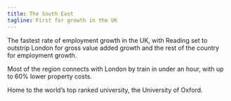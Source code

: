 ```yaml
---
title: The South East
tagline: First for growth in the UK
---
```

The fastest rate of employment growth in the UK, with Reading set to outstrip London for gross value added growth and the rest of the country for employment growth.


Most of the region connects with London by train in under an hour, with up to 60% lower property costs.


Home to the world’s top ranked university, the University of Oxford.